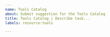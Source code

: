```yaml
---
name: Tools Catalog
about: Submit suggestion for the Tools Catalog
title: Tools Catalog | Describe task...
labels: resource:tools

---
```



